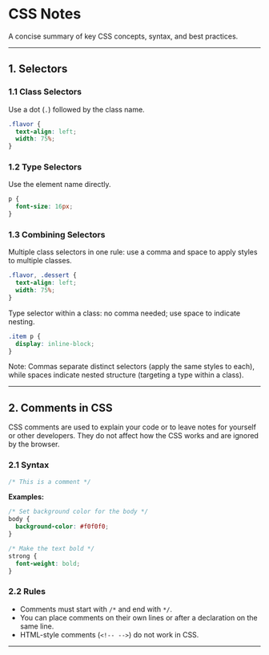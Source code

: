 # CSS Notes

A concise summary of key CSS concepts, syntax, and best practices.

---

## 1. Selectors

### 1.1 Class Selectors

Use a dot (`.`) followed by the class name.

```css
.flavor {
  text-align: left;
  width: 75%;
}
```

### 1.2 Type Selectors

Use the element name directly.

```css
p {
  font-size: 16px;
}
```

### 1.3 Combining Selectors

Multiple class selectors in one rule: use a comma and space to apply styles to multiple classes.

```css
.flavor, .dessert {
  text-align: left;
  width: 75%;
}
```

Type selector within a class: no comma needed; use space to indicate nesting.

```css
.item p {
  display: inline-block;
}
```

Note: Commas separate distinct selectors (apply the same styles to each), while spaces indicate nested structure (targeting a type within a class).

---

## 2. Comments in CSS
CSS comments are used to explain your code or to leave notes for yourself or other developers. They do not affect how the CSS works and are ignored by the browser.

### 2.1 Syntax

```css
/* This is a comment */
```

**Examples:**

```css
/* Set background color for the body */
body {
  background-color: #f0f0f0;
}

/* Make the text bold */
strong {
  font-weight: bold;
}
```

### 2.2 Rules

- Comments must start with `/*` and end with `*/`.
- You can place comments on their own lines or after a declaration on the same line.
- HTML-style comments (`<!-- -->`) do not work in CSS.

---

